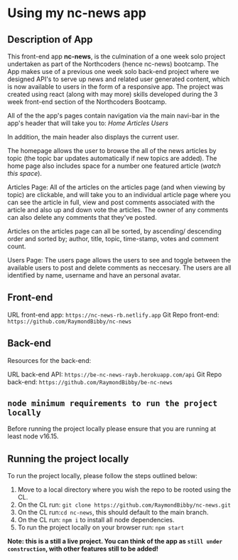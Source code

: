 # Using my nc-news app

## Description of App

This front-end app **nc-news**, is the culmination of a one week solo project
undertaken as part of the Northcoders (hence nc-news) bootcamp. The App makes
use of a previous one week solo back-end project where we designed API's to
serve up news and related user generated content, which is now available to
users in the form of a responsive app. The project was created using react
(along with may more) skills developed during the 3 week front-end section of
the Northcoders Bootcamp.

All of the the app's pages contain navigation via the main navi-bar in the app's
header that will take you to: _Home_ _Articles_ _Users_

In addition, the main header also displays the current user.

The homepage allows the user to browse the all of the news articles by topic
(the topic bar updates automatically if new topics are added). The home page
also includes space for a number one featured article (_watch this space_).

Articles Page: All of the articles on the articles page (and when viewing by
topic) are clickable, and will take you to an individual article page where you
can see the article in full, view and post comments associated with the article
and also up and down vote the articles. The owner of any comments can also
delete any comments that they've posted.

Articles on the articles page can all be sorted, by ascending/ descending order
and sorted by; author, title, topic, time-stamp, votes and comment count.

Users Page: The users page allows the users to see and toggle between the
available users to post and delete comments as neccesary. The users are all
identified by name, username and have an personal avatar.

## Front-end

URL front-end app: `https://nc-news-rb.netlify.app` Git Repo front-end:
`https://github.com/RaymondBibby/nc-news`

## Back-end

Resources for the back-end:

URL back-end API: `https://be-nc-news-rayb.herokuapp.com/api` Git Repo back-end:
`https://github.com/RaymondBibby/be-nc-news`

## `node minimum requirements to run the project locally`

Before running the project locally please ensure that you are running at least
node v16.15.

## Running the project locally

To run the project locally, please follow the steps outlined below:

1. Move to a local directory where you wish the repo to be rooted using the CL.
2. On the CL run: `git clone https://github.com/RaymondBibby/nc-news.git`
3. On the CL run:`cd nc-news`, this should default to the main branch.
4. On the CL run: `npm i` to install all node dependencies.
5. To run the project locally on your browser run: `npm start`

**Note: this is a still a live project. You can think of the app as
`still under construction`, with other features still to be added!**
